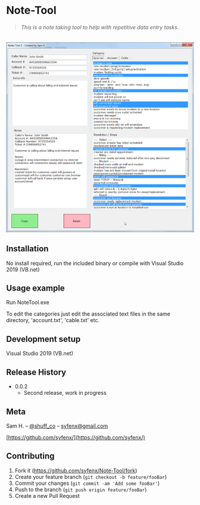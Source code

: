 # Note-Tool

>###### This is a note taking tool to help with repetitive data entry tasks.

![](screenshot.png)

## Installation

No install required, run the included binary or compile with Visual Studio 2019 (VB.net)

## Usage example
Run NoteTool.exe

To edit the categories just edit the associated text files in the same directory, 'account.txt', 'cable.txt' etc.

## Development setup

Visual Studio 2019 (VB.net)

## Release History

* 0.0.2
    * Second release, work in progress

## Meta

Sam H. – [@shuff_co](https://twitter.com/shuff_co) – syfenx@gmail.com

[https://github.com/syfenx/](https://github.com/syfenx/)

## Contributing

1. Fork it (<https://github.com/syfenx/Note-Tool/fork>)
2. Create your feature branch (`git checkout -b feature/fooBar`)
3. Commit your changes (`git commit -am 'Add some fooBar'`)
4. Push to the branch (`git push origin feature/fooBar`)
5. Create a new Pull Request